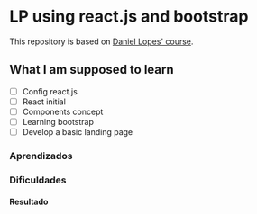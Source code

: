 # LP using react.js and bootstrap

This repository is based on [Daniel Lopes' course](https://www.udemy.com/course/react-bootstrap/).

## What I am supposed to learn

- [ ] Config react.js
- [ ] React initial
- [ ] Components concept
- [ ] Learning bootstrap
- [ ] Develop a basic landing page

### Aprendizados

### Dificuldades

#### Resultado
